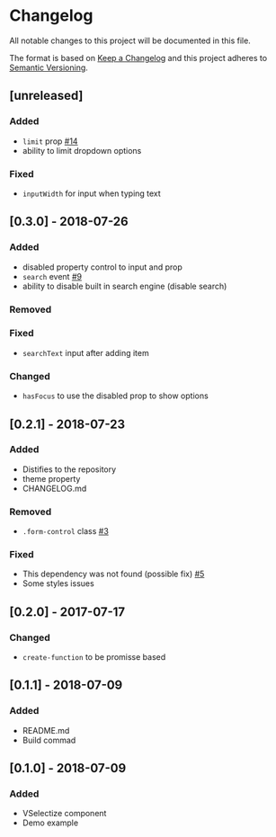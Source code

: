 # Changelog
All notable changes to this project will be documented in this file.

The format is based on [Keep a Changelog](http://keepachangelog.com/en/1.0.0/)
and this project adheres to [Semantic Versioning](http://semver.org/spec/v2.0.0.html).

## [unreleased]
### Added
- `limit` prop [#14](https://github.com/isneezy/vue-selectize/issues/9)
- ability to limit dropdown options
### Fixed
- `inputWidth` for input when typing text

## [0.3.0] - 2018-07-26
### Added
- disabled property control to input and prop
- `search` event [#9](https://github.com/isneezy/vue-selectize/issues/9)
- ability to disable built in search engine (disable search)
### Removed
### Fixed
- `searchText` input after adding item
### Changed
- `hasFocus` to use the disabled prop to show options

## [0.2.1] - 2018-07-23
### Added
- Distifies to the repository
- theme property
- CHANGELOG.md

### Removed
- `.form-control` class [#3](https://github.com/isneezy/vue-selectize/issues/3)

### Fixed
- This dependency was not found (possible fix) [#5](https://github.com/isneezy/vue-selectize/issues/5)
- Some styles issues

## [0.2.0] - 2017-07-17
### Changed
- `create-function` to be promisse based

## [0.1.1] - 2018-07-09
### Added
- README.md
- Build commad

## [0.1.0] - 2018-07-09
### Added
- VSelectize component
- Demo example

